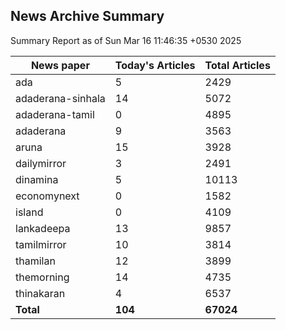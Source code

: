 <!-- @format -->
## News Archive Summary

Summary Report as of Sun Mar 16 11:46:35 +0530 2025

| News paper         | Today's Articles | Total Articles |
|--------------------|------------------|----------------|
| ada               | 5          | 2429        |
| adaderana-sinhala               | 14          | 5072        |
| adaderana-tamil               | 0          | 4895        |
| adaderana               | 9          | 3563        |
| aruna               | 15          | 3928        |
| dailymirror               | 3          | 2491        |
| dinamina               | 5          | 10113        |
| economynext               | 0          | 1582        |
| island               | 0          | 4109        |
| lankadeepa               | 13          | 9857        |
| tamilmirror               | 10          | 3814        |
| thamilan               | 12          | 3899        |
| themorning               | 14          | 4735        |
| thinakaran               | 4          | 6537        |
| **Total**          | **104**      | **67024** |

